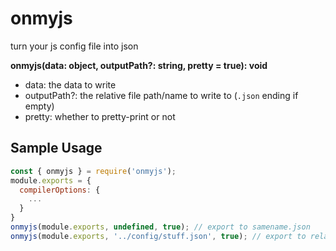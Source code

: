 # onmyjs

turn your js config file into json

**onmyjs(data: object, outputPath?: string, pretty = true): void**

- data: the data to write
- outputPath?: the relative file path/name to write to (`.json` ending if empty)
- pretty: whether to pretty-print or not

## Sample Usage

```javascript
const { onmyjs } = require('onmyjs');
module.exports = {
  compilerOptions: {
    ...
  }
}
onmyjs(module.exports, undefined, true); // export to samename.json
onmyjs(module.exports, '../config/stuff.json', true); // export to relative path
```
